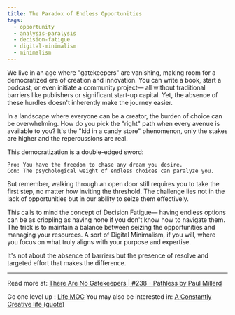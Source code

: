```yaml
---
title: The Paradox of Endless Opportunities
tags:
  - opportunity
  - analysis-paralysis
  - decision-fatigue
  - digital-minimalism
  - minimalism
---
```


We live in an age where "gatekeepers" are vanishing, making room for a democratized era of creation and innovation. You can write a book, start a podcast, or even initiate a community project— all without traditional barriers like publishers or significant start-up capital. Yet, the absence of these hurdles doesn't inherently make the journey easier.

In a landscape where everyone can be a creator, the burden of choice can be overwhelming. How do you pick the "right" path when every avenue is available to you? It's the "kid in a candy store" phenomenon, only the stakes are higher and the repercussions are real.

This democratization is a double-edged sword:

    Pro: You have the freedom to chase any dream you desire.
    Con: The psychological weight of endless choices can paralyze you.

But remember, walking through an open door still requires you to take the first step, no matter how inviting the threshold. The challenge lies not in the lack of opportunities but in our ability to seize them effectively.

This calls to mind the concept of Decision Fatigue— having endless options can be as crippling as having none if you don't know how to navigate them. The trick is to maintain a balance between seizing the opportunities and managing your resources. A sort of Digital Minimalism, if you will, where you focus on what truly aligns with your purpose and expertise.

It's not about the absence of barriers but the presence of resolve and targeted effort that makes the difference.

----

Read more at: [There Are No Gatekeepers | #238 - Pathless by Paul Millerd](https://newsletter.pathlesspath.com/p/there-are-no-gatekeepers-238)

Go one level up : [Life MOC](Maps/Life%20MOC.md)
You may also be interested in: [A Constantly Creative life (quote)](Notes/A%20Constantly%20Creative%20life%20(quote).md)